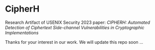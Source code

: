 # CipherH
Research Artifact of USENIX Security 2023 paper: *CIPHERH: Automated Detection of Ciphertext Side-channel Vulnerabilities in Cryptographic Implementations*

Thanks for your interest in our work. We will update this repo soon ... 
